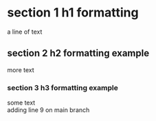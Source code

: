 # section 1 h1 formatting
a line of text<br>

## section 2 h2 formatting example
more text<br>

### section 3 h3 formatting example
some text<br>
adding line 9 on main branch
